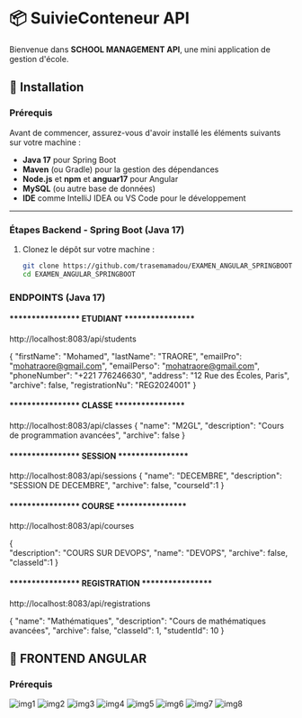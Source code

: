 # 📦 SuivieConteneur API

Bienvenue dans **SCHOOL MANAGEMENT API**, une mini application de gestion d'école.

## 🚀 Installation

### Prérequis
Avant de commencer, assurez-vous d'avoir installé les éléments suivants sur votre machine :

- **Java 17** pour Spring Boot
- **Maven** (ou Gradle) pour la gestion des dépendances
- **Node.js** et **npm** et **anguar17** pour Angular
- **MySQL** (ou autre base de données)
- **IDE** comme IntelliJ IDEA ou VS Code pour le développement

---

### Étapes Backend - Spring Boot (Java 17)

1. Clonez le dépôt sur votre machine :
   ```bash
   git clone https://github.com/trasemamadou/EXAMEN_ANGULAR_SPRINGBOOT.git
   cd EXAMEN_ANGULAR_SPRINGBOOT
### ENDPOINTS (Java 17) 

#### **************** ETUDIANT **************** ####
http://localhost:8083/api/students

{ 
  "firstName": "Mohamed",
  "lastName": "TRAORE",
  "emailPro": "mohatraore@gmail.com",
  "emailPerso": "mohatraore@gmail.com",
  "phoneNumber": "+221 776246630",
  "address": "12 Rue des Écoles, Paris",
  "archive": false,
  "registrationNu": "REG2024001"
}

#### **************** CLASSE **************** ####

http://localhost:8083/api/classes 
{
"name": "M2GL",
"description": "Cours de programmation avancées",
"archive": false
}

#### **************** SESSION **************** ####
http://localhost:8083/api/sessions 
{
"name": "DECEMBRE", 
"description": "SESSION DE DECEMBRE",
"archive": false,
"courseId":1
}
#### **************** COURSE **************** ####
http://localhost:8083/api/courses

{   
 "description": "COURS SUR DEVOPS",
 "name": "DEVOPS",
 "archive": false,
 "classeId":1
} 
#### **************** REGISTRATION **************** ####
http://localhost:8083/api/registrations

{
"name": "Mathématiques",
"description": "Cours de mathématiques avancées",
"archive": false,
"classeId": 1,
"studentId": 10
}

## 🚀 FRONTEND ANGULAR

### Prérequis
![img1](img1.jpg)
![img2](img2.jpg)
![img3](img3.jpg)
![img4](img4².jpg)
![img5](img5.jpg) 
![img6](img5.jpg) 
![img7](img5.jpg) 
![img8](img5.jpg) 